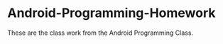 Android-Programming-Homework
============================

These are the class work from the Android Programming Class.
